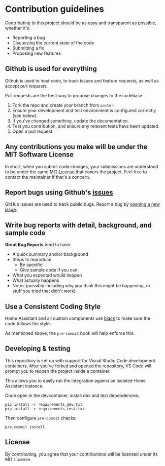 # Contribution guidelines

Contributing to this project should be as easy and transparent as possible, whether it's:

- Reporting a bug
- Discussing the current state of the code
- Submitting a fix
- Proposing new features

## Github is used for everything

Github is used to host code, to track issues and feature requests, as well as accept pull requests.

Pull requests are the best way to propose changes to the codebase.

1. Fork the repo and create your branch from `master`.
2. Ensure your development and test environment is configured correctly (see below).
3. If you've changed something, update the documentation.
4. Test you contribution, and ensure any relevant tests have been updated.
5. Open a pull request.

## Any contributions you make will be under the MIT Software License

In short, when you submit code changes, your submissions are understood to be under the same [MIT License](http://choosealicense.com/licenses/mit/) that covers the project. Feel free to contact the maintainer if that's a concern.

## Report bugs using Github's [issues](../../issues)

GitHub issues are used to track public bugs.
Report a bug by [opening a new issue](../../issues/new/choose).

## Write bug reports with detail, background, and sample code

**Great Bug Reports** tend to have:

- A quick summary and/or background
- Steps to reproduce
  - Be specific!
  - Give sample code if you can.
- What you expected would happen
- What actually happens
- Notes (possibly including why you think this might be happening, or stuff you tried that didn't work)

## Use a Consistent Coding Style

Home Assistant and all custom components use [black](https://github.com/ambv/black) to make sure the code follows the style.

As mentioned above, the `pre-commit` hook will help enforce this.

## Developing & testing

This repository is set up with support for Visual Studio Code development containers. After you've forked and opened the repository, VS Code will prompt you to reopen the project inside a container.

This allows you to easily run the integration against an isolated Home Assistant instance.

Once open in the devcontainer, install dev and test dependencies:

```
pip install -r requirements_dev.txt
pip install -r requirements_test.txt
```

Then configure `pre-commit` checks:

```
pre-commit install
```

## License

By contributing, you agree that your contributions will be licensed under its MIT License.
